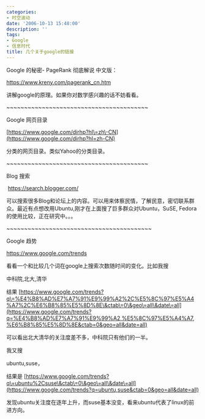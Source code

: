 ```yaml
---
categories:
- 时空波动
date: '2006-10-13 15:48:00'
description: ''
tags:
- Google
- 信息时代
title: 几个关于google的链接
---
```

Google 的秘密\- PageRank 彻底解说 中文版：

<https://www.kreny.com/pagerank_cn.htm>


讲解google的原理。如果你对数学感兴趣的话不妨看看。


\~\~\~\~\~\~\~\~\~\~\~\~\~\~\~\~\~\~\~\~\~\~\~\~\~\~\~\~\~\~\~\~\~\~\~\~\~\~\~\~


Google 网页目录


[https://www.google.com/dirhp?hl\=zh\-CN](https://www.google.com/dirhp?hl=zh-CN)


分类的网页目录。类似Yahoo的分类目录。


\~\~\~\~\~\~\~\~\~\~\~\~\~\~\~\~\~\~\~\~\~\~\~\~\~\~\~\~\~\~\~\~\~\~\~\~\~\~\~\~


Blog 搜索


 <https://search.blogger.com/>


可以搜索很多Blog和论坛上的内容。可以用来体察民情，了解民意，密切联系群众。最近有点想改用Ubuntu,刚才在上面搜了巨多群众对Ubuntu，SuSE, Fedora的使用比较，正在研究中。。。


\~\~\~\~\~\~\~\~\~\~\~\~\~\~\~\~\~\~\~\~\~\~\~\~\~\~\~\~\~\~\~\~\~\~\~\~\~\~\~\~\~


Google 趋势


<https://www.google.com/trends>


看看一个和比较几个词在google上搜索次数随时间的变化。比如我搜


中科院,北大,清华


结果 [https://www.google.com/trends?q\=%E4%B8%AD%E7%A7%91%E9%99%A2%2C%E5%8C%97%E5%A4%A7%2C%E6%B8%85%E5%8D%8E\&ctab\=0\&geo\=all\&date\=all](https://www.google.com/trends?q=%E4%B8%AD%E7%A7%91%E9%99%A2,%E5%8C%97%E5%A4%A7,%E6%B8%85%E5%8D%8E&ctab=0&geo=all&date=all)


可以看出北大清华的关注度差不多，中科院只有他们的一半。


我又搜


ubuntu,suse，


结果是 [https://www.google.com/trends?q\=ubuntu%2Csuse\&ctab\=0\&geo\=all\&date\=all](https://www.google.com/trends?q=ubuntu,suse&ctab=0&geo=all&date=all)


发现ubuntu关注度在逐年上升，而suse基本没变，看来ubuntu代表了linux的前进方向。


 


 


 


 

